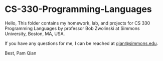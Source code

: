 # CS-330-Programming-Languages

Hello,
This folder contains my homework, lab, and projects for CS 330 Programming Languages 
by professor Bob Zwolinski at Simmons University, Boston, MA, USA.

If you have any questions for me, I can be reached at qian@simmons.edu.

Best,
Pam Qian

